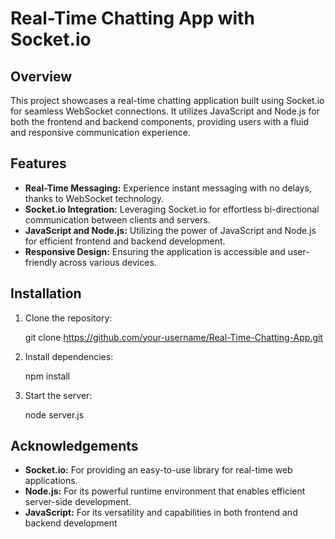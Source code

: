 # Real-Time Chatting App with Socket.io

## Overview

This project showcases a real-time chatting application built using Socket.io for seamless WebSocket connections. It utilizes JavaScript and Node.js for both the frontend and backend components, providing users with a fluid and responsive communication experience.

## Features

- **Real-Time Messaging:** Experience instant messaging with no delays, thanks to WebSocket technology.
- **Socket.io Integration:** Leveraging Socket.io for effortless bi-directional communication between clients and servers.
- **JavaScript and Node.js:** Utilizing the power of JavaScript and Node.js for efficient frontend and backend development.
- **Responsive Design:** Ensuring the application is accessible and user-friendly across various devices.

## Installation

1. Clone the repository:

   git clone https://github.com/your-username/Real-Time-Chatting-App.git

2. Install dependencies:

   npm install

3. Start the server:

   node server.js


## Acknowledgements

- **Socket.io:** For providing an easy-to-use library for real-time web applications.
- **Node.js:** For its powerful runtime environment that enables efficient server-side development.
- **JavaScript:** For its versatility and capabilities in both frontend and backend development
